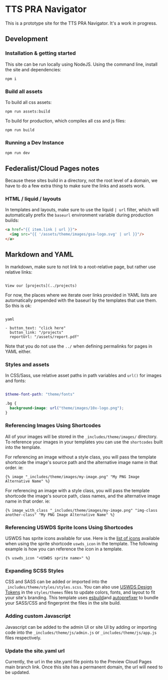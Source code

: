 # TTS PRA Navigator

This is a prototype site for the TTS PRA Navigator. It's a work in progress.

## Development

### Installation & getting started

This site can be run locally using NodeJS. Using the command line, install the site and dependencies:

`npm i`

### Build all assets

To build all css assets:

```npm run assets:build```

To build for production, which compiles all css and js files:

`npm run build`

### Running a Dev Instance

`npm run dev`

## Federalist/Cloud Pages notes

Because these sites build in a directory, not the root level of a domain, we have to do a few extra thing to make sure the links and assets work.

### HTML / liquid / layouts

In templates and layouts, make sure to use the liquid `| url` filter, which will automatically prefix the `baseurl` environment variable during production builds:

```html
<a href="{{ item.link | url }}">
  <img src="{{ '/assets/theme/images/gsa-logo.svg' | url }}"/>
</a>
```

## Markdown and YAML

In markdown, make sure to not link to a root-relative page, but rather use relative links:

```

View our [projects](../projects)

```

For now, the places where we iterate over links provided in YAML lists are automatically prepended with the baseurl by the templates that use them. So this is ok:

```

yaml

- button_text: "click here"
  button_link: "/projects"
  reportUrl: "/assets/report.pdf"

```

Note that you do not use the `../` when defining permalinks for pages in YAML either.

### Styles and assets

In CSS/Sass, use relative asset paths in path variables and `url()` for images and fonts:

```scss

$theme-font-path: "theme/fonts"

.bg {
  background-image: url("theme/images/10x-logo.png");
}
```

### Referencing Images Using Shortcodes

All of your images will be stored in the `_includes/theme/images/` directory. To reference your images in your templates you can use the `shortcodes` built into the template.

For referencing an image without a style class, you will pass the template shortcode the image's source path and the alternative image name in that order. ie:

```
{% image "_includes/theme/images/my-image.png" "My PNG Image Alternative Name" %}
```

For referencing an image with a style class, you will pass the template shortcode the image's source path, class names, and the alternative image name in that order. ie:

```
{% image_with_class "_includes/theme/images/my-image.png" "img-class another-class" "My PNG Image Alternative Name" %}
```

### Referencing USWDS Sprite Icons Using Shortcodes

USWDS has sprite icons available for use. Here is the [list of icons](https://designsystem.digital.gov/components/icon/) available when using the sprite shortcode `uswds_icon` in the template. The following example is how you can reference the icon in a template.

```
{% uswds_icon "<USWDS sprite name>" %}
```

### Expanding SCSS Styles

CSS and SASS can be added or imported into the `_includes/theme/styles/styles.scss`. You can also use [USWDS Design Tokens](https://designsystem.digital.gov/design-tokens/) in the `styles/themes` files to update colors, fonts, and layout to fit your site's branding. This template uses [esbuild](https://esbuild.github.io/)and [autoprefixer](https://github.com/postcss/autoprefixer) to bundle your SASS/CSS and fingerprint the files in the site build.

### Adding custom Javascript

Javascript can be added to the admin UI or site UI by adding or importing code into the `_includes/theme/js/admin.js` or `_includes/theme/js/app.js` files respectively.

### Update the site.yaml url

Currently, the url in the site.yaml file points to the Preview Cloud Pages main branch link. Once this site has a permanent domain, the url will need to be updated.
